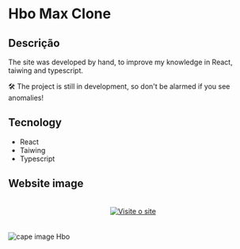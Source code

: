 # Hbo Max Clone

## Descrição
The site was developed by hand, to improve my knowledge in React, taiwing and typescript. 

🛠️
 The project is still in development, so don't be alarmed if you see anomalies! 

## Tecnology
- React
- Taiwing
- Typescript
  
## Website image
<br>

<div align="center">
  
<a href="https://douglas1705.github.io/Hbo-Max-clone/" target="_blank" >
  <img src="https://img.shields.io/badge/Visite%20o%20site-1E90FF?style=for-the-badge&logo=google-chrome&logoColor=white" alt="Visite o site">
</a>
</div>
<br>
<br>
<img src="https://i.ibb.co/PxBYzCY/Hbo-Max-clone.png" alt="cape image Hbo">

<br>
